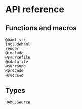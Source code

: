 # API reference

## Functions and macros

```@docs
@haml_str
includehaml
render
@include
@sourcefile
@cdatafile
@surround
@precede
@succeed
```

## Types
```@docs
HAML.Source
```
